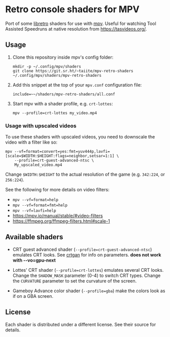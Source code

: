 # Retro console shaders for MPV

Port of some [libretro] shaders for use with [mpv].
Useful for watching Tool Assisted Speedruns at native resolution from
<https://tasvideos.org/>.

## Usage

1. Clone this repository inside mpv's config folder:

   ```
   mkdir -p ~/.config/mpv/shaders
   git clone https://git.sr.ht/~taiite/mpv-retro-shaders ~/.config/mpv/shaders/mpv-retro-shaders
   ```

2. Add this snippet at the top of your `mpv.conf` configuration file:

   ```
   include=~~/shaders/mpv-retro-shaders/all.conf
   ```

3. Start mpv with a shader profile, e.g. `crt-lottes`:

   ```
   mpv --profile=crt-lottes my_video.mp4
   ```

### Usage with upscaled videos

To use these shaders with upscaled videos, you need to downscale the video with
a filter like so:

```
mpv --vf=format=convert=yes:fmt=yuv444p,lavfi=[scale=$WIDTH:$HEIGHT:flags=neighbor,setsar=1:1] \
    --profile=crt-guest-advanced-ntsc \
    My_upscaled_video.mp4
```

Change `$WIDTH:$HEIGHT` to the actual resolution of the game (e.g. `342:224`, or
`256:224`).

See the following for more details on video filters:

- `mpv --vf=format=help`
- `mpv --vf=format=fmt=help`
- `mpv --vf=lavfi=help`
- <https://mpv.io/manual/stable/#video-filters>
- <https://ffmpeg.org/ffmpeg-filters.html#scale-1>

## Available shaders

- CRT guest advanced shader (`--profile=crt-guest-advanced-ntsc`) emulates CRT
  looks. See [crtgan] for info on parameters.
  **does not work with --vo=gpu-next**

- Lottes' CRT shader (`--profile=crt-lottes`) emulates several CRT looks.
  Change the `SHADOW_MASK` parameter (0-4) to switch CRT types.
  Change the `CURVATURE` parameter to set the curvature of the screen.

- Gameboy Advance color shader (`--profile=gba`) make the colors look as if on a
  GBA screen.

## License

Each shader is distributed under a different license.
See their source for details.

[crtgan]: https://github.com/libretro/slang-shaders/blob/8595c3cbea2120bc9b82e4ff756f61100543ec83/crt/shaders/guest/advanced/README_old
[libretro]: https://github.com/libretro/glsl-shaders
[mpv]: https://mpv.io
